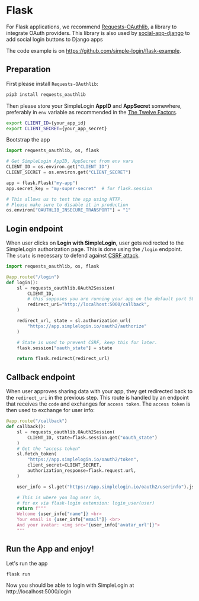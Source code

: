 # Flask

For Flask applications, we recommend [Requests-OAuthlib](https://github.com/requests/requests-oauthlib), a library to integrate OAuth providers. This library is also used by [social-app-django](https://github.com/python-social-auth/social-app-django) to add social login buttons to Django apps

The code example is on https://github.com/simple-login/flask-example.

## Preparation
First please install `Requests-OAuthlib`:

```bash
pip3 install requests_oauthlib
```

Then please store your SimpleLogin **AppID** and **AppSecret** somewhere, preferably in `env` variable as recommended in the [The Twelve Factors](https://12factor.net).

```bash
export CLIENT_ID={your_app_id}
export CLIENT_SECRET={your_app_secret}
```

Bootstrap the app

```python
import requests_oauthlib, os, flask

# Get SimpleLogin AppID, AppSecret from env vars
CLIENT_ID = os.environ.get("CLIENT_ID")
CLIENT_SECRET = os.environ.get("CLIENT_SECRET")

app = flask.Flask("my-app")
app.secret_key = "my-super-secret"  # for flask.session

# This allows us to test the app using HTTP.
# Please make sure to disable it in production
os.environ["OAUTHLIB_INSECURE_TRANSPORT"] = "1"
```

## Login endpoint

When user clicks on **Login with SimpleLogin**, user gets redirected to the SimpleLogin authorization page. This is done using the `/login` endpoint. The `state` is necessary to defend against [CSRF attack](https://www.shellvoide.com/hacks/cross-site-request-forgery-attack-on-oauth2-protocol/).

```python
import requests_oauthlib, os, flask

@app.route("/login")
def login():
    sl = requests_oauthlib.OAuth2Session(
        CLIENT_ID,
        # this supposes you are running your app on the default port 5000
        redirect_uri="http://localhost:5000/callback",
    )

    redirect_url, state = sl.authorization_url(
        "https://app.simplelogin.io/oauth2/authorize"
    )

    # State is used to prevent CSRF, keep this for later.
    flask.session["oauth_state"] = state

    return flask.redirect(redirect_url)
```

## Callback endpoint

When user approves sharing data with your app, they get redirected back to the `redirect_uri` in the previous step. This route is handled by an endpoint that receives the `code` and exchanges for `access token`. The `access token` is then used to exchange for user info:

```python
@app.route("/callback")
def callback():
    sl = requests_oauthlib.OAuth2Session(
        CLIENT_ID, state=flask.session.get("oauth_state")
    )
    # Get the "access token"
    sl.fetch_token(
        "https://app.simplelogin.io/oauth2/token",
        client_secret=CLIENT_SECRET,
        authorization_response=flask.request.url,
    )

    user_info = sl.get("https://app.simplelogin.io/oauth2/userinfo").json()

    # This is where you log user in,
    # for ex via flask-login extension: login_user(user)
    return f"""
    Welcome {user_info["name"]} <br>
    Your email is {user_info["email"]} <br>
    And your avatar: <img src="{user_info['avatar_url']}">
    """
```

## Run the App and enjoy!

Let's run the app

```bash
flask run
```

Now you should be able to login with SimpleLogin at http://localhost:5000/login

